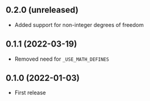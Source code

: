 ## 0.2.0 (unreleased)

- Added support for non-integer degrees of freedom

## 0.1.1 (2022-03-19)

- Removed need for `_USE_MATH_DEFINES`

## 0.1.0 (2022-01-03)

- First release
